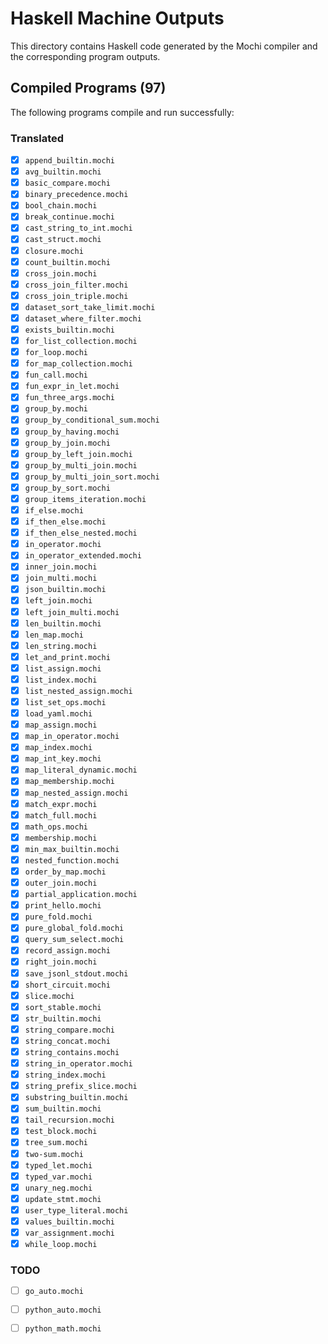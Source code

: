 # Haskell Machine Outputs

This directory contains Haskell code generated by the Mochi compiler and the corresponding program outputs.

## Compiled Programs (97)

The following programs compile and run successfully:

### Translated
- [x] `append_builtin.mochi`
- [x] `avg_builtin.mochi`
- [x] `basic_compare.mochi`
- [x] `binary_precedence.mochi`
- [x] `bool_chain.mochi`
- [x] `break_continue.mochi`
- [x] `cast_string_to_int.mochi`
- [x] `cast_struct.mochi`
- [x] `closure.mochi`
- [x] `count_builtin.mochi`
- [x] `cross_join.mochi`
- [x] `cross_join_filter.mochi`
- [x] `cross_join_triple.mochi`
- [x] `dataset_sort_take_limit.mochi`
- [x] `dataset_where_filter.mochi`
- [x] `exists_builtin.mochi`
- [x] `for_list_collection.mochi`
- [x] `for_loop.mochi`
- [x] `for_map_collection.mochi`
- [x] `fun_call.mochi`
- [x] `fun_expr_in_let.mochi`
- [x] `fun_three_args.mochi`
- [x] `group_by.mochi`
- [x] `group_by_conditional_sum.mochi`
- [x] `group_by_having.mochi`
- [x] `group_by_join.mochi`
- [x] `group_by_left_join.mochi`
- [x] `group_by_multi_join.mochi`
- [x] `group_by_multi_join_sort.mochi`
- [x] `group_by_sort.mochi`
- [x] `group_items_iteration.mochi`
- [x] `if_else.mochi`
- [x] `if_then_else.mochi`
- [x] `if_then_else_nested.mochi`
- [x] `in_operator.mochi`
- [x] `in_operator_extended.mochi`
- [x] `inner_join.mochi`
- [x] `join_multi.mochi`
- [x] `json_builtin.mochi`
- [x] `left_join.mochi`
- [x] `left_join_multi.mochi`
- [x] `len_builtin.mochi`
- [x] `len_map.mochi`
- [x] `len_string.mochi`
- [x] `let_and_print.mochi`
- [x] `list_assign.mochi`
- [x] `list_index.mochi`
- [x] `list_nested_assign.mochi`
- [x] `list_set_ops.mochi`
- [x] `load_yaml.mochi`
- [x] `map_assign.mochi`
- [x] `map_in_operator.mochi`
- [x] `map_index.mochi`
- [x] `map_int_key.mochi`
- [x] `map_literal_dynamic.mochi`
- [x] `map_membership.mochi`
- [x] `map_nested_assign.mochi`
- [x] `match_expr.mochi`
- [x] `match_full.mochi`
- [x] `math_ops.mochi`
- [x] `membership.mochi`
- [x] `min_max_builtin.mochi`
- [x] `nested_function.mochi`
- [x] `order_by_map.mochi`
- [x] `outer_join.mochi`
- [x] `partial_application.mochi`
- [x] `print_hello.mochi`
- [x] `pure_fold.mochi`
- [x] `pure_global_fold.mochi`
- [x] `query_sum_select.mochi`
- [x] `record_assign.mochi`
- [x] `right_join.mochi`
- [x] `save_jsonl_stdout.mochi`
- [x] `short_circuit.mochi`
- [x] `slice.mochi`
- [x] `sort_stable.mochi`
- [x] `str_builtin.mochi`
- [x] `string_compare.mochi`
- [x] `string_concat.mochi`
- [x] `string_contains.mochi`
- [x] `string_in_operator.mochi`
- [x] `string_index.mochi`
- [x] `string_prefix_slice.mochi`
- [x] `substring_builtin.mochi`
- [x] `sum_builtin.mochi`
- [x] `tail_recursion.mochi`
- [x] `test_block.mochi`
- [x] `tree_sum.mochi`
- [x] `two-sum.mochi`
- [x] `typed_let.mochi`
- [x] `typed_var.mochi`
- [x] `unary_neg.mochi`
- [x] `update_stmt.mochi`
- [x] `user_type_literal.mochi`
- [x] `values_builtin.mochi`
- [x] `var_assignment.mochi`
- [x] `while_loop.mochi`

### TODO
- [ ] `go_auto.mochi`
- [ ] `python_auto.mochi`
- [ ] `python_math.mochi`

